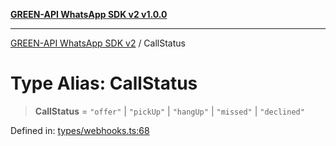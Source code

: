 [**GREEN-API WhatsApp SDK v2 v1.0.0**](../README.md)

***

[GREEN-API WhatsApp SDK v2](../globals.md) / CallStatus

# Type Alias: CallStatus

> **CallStatus** = `"offer"` \| `"pickUp"` \| `"hangUp"` \| `"missed"` \| `"declined"`

Defined in: [types/webhooks.ts:68](https://github.com/green-api/whatsapp-api-client-js-v2/blob/6c31521abaa4e85365f3538298181cae99417bce/src/types/webhooks.ts#L68)
